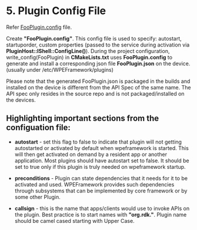 # 5. Plugin Config File

Refer [FooPlugin.config](./FooPlugin/FooPlugin.config) file.

Create **"FooPlugin.config"**. This config file is used to specify: autostart, startuporder, custom properties (passed to the service during activation via **PluginHost::IShell::ConfigLine()**). During the project configuration, write_config(FooPlugin) in **CMakeLists.txt** uses **FooPlugin.config** to generate and install a corresponding json file **FooPlugin.json** on the device. (usually under /etc/WPEFramework/plugins)

Please note that the generated FooPlugin.json is packaged in the builds and installed on the device is different from the API Spec of the same name. The API spec only resides in the source repo and is not packaged/installed on the devices.

## Highlighting important sections from the configuation file:

- **autostart** - set this flag to false to indicate that plugin will not getting autostarted or activated by default when wpeframework is started. This will then get activated on demand by a resident app or another application. Most plugins should have autostart set to false. It should be set to true only if this plugin is truly needed on wpeframework startup.

- **preconditions** - Plugin can state dependencies that it needs for it to be activated and used. WPEFramework provides such dependencies through subsystems that can be implemented by core framework or by some other Plugin.

- **callsign** - this is the name that apps/clients would use to invoke APIs on the plugin. Best practice is to start names with **"org.rdk.<PluginName>"**. Plugin name should be camel cased starting with Upper Case.


